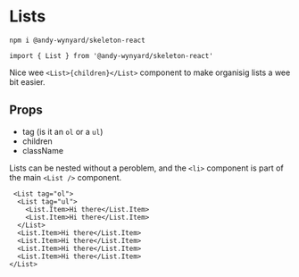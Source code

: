 # Lists

`npm i @andy-wynyard/skeleton-react`

`import { List } from '@andy-wynyard/skeleton-react'`

Nice wee `<List>{children}</List>` component to make organisig lists a wee bit easier.

## Props

- tag (is it an `ol` or a `ul`)
- children
- className

Lists can be nested without a peroblem, and the `<li>` component is part of the main `<List />` component.

```
 <List tag="ol">
  <List tag="ul">
    <List.Item>Hi there</List.Item>
    <List.Item>Hi there</List.Item>
  </List>
  <List.Item>Hi there</List.Item>
  <List.Item>Hi there</List.Item>
  <List.Item>Hi there</List.Item>
  <List.Item>Hi there</List.Item>
</List>
```
